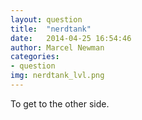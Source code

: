 ```yaml
---
layout: question
title:  "nerdtank"
date:   2014-04-25 16:54:46
author: Marcel Newman
categories:
- question
img: nerdtank_lvl.png
---
```

To get to the other side.
